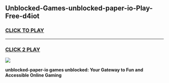 
## Unblocked-Games-unblocked-paper-io-Play-Free-d4iot
<h3>
<a href="https://premium76.site?title=unblocked-paper-io&ref=18A1">CLICK TO PLAY</a></h3>
<hr>

<h3>
<a href="https://premium76.site?title=unblocked-paper-io&ref=18A1">CLICK 2 PLAY</a>
  
</h3>

<a href="https://premium76.site?title=unblocked-paper-io&ref=18A1"><img src="https://clearcache.store/games.png"></a>


**unblocked-paper-io games unblocked: Your Gateway to Fun and Accessible Online Gaming**
